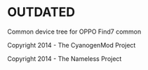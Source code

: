 OUTDATED
========

Common device tree for OPPO Find7 common

Copyright 2014 - The CyanogenMod Project

Copyright 2014 - The Nameless Project

